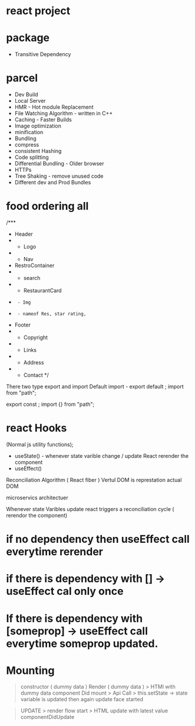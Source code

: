 # react project

# package 
- Transitive Dependency 

# parcel
- Dev Build
- Local Server
- HMR - Hot module Replacement
- File Watching Algorithm - written in C++
- Caching - Faster Builds
- Image optimization
- minification
- Bundling
- compress
- consistent Hashing
- Code splitting
- Differential Bundling - Older browser
- HTTPs
- Tree Shaking - remove unused code
- Different dev and Prod Bundles

# food ordering all 
/***
 * Header
 *  - Logo
 *  - Nav
 * RestroContainer
 *  - search
 *  - RestaurantCard
 *      - Img
 *      - nameof Res, star rating, 
 * Footer
 *  - Copyright
 *  - Links
 *  - Address
 *  - Contact
 */

 There two type export and import
 Default import - 
 export default <name of component>;
 import <name of component> from "path";

export const <name of component>;
 import {<name of component>} from "path";

 # react Hooks
 (Normal js utility functions);
 - useState() - whenever state varible change / update React rerender the component
 - useEffect()

 Reconciliation Algorithm ( React fiber )
Vertul DOM is represtation actual DOM 

microservics architectuer

Whenever state Varibles update react triggers a reconciliation cycle ( rerendor the component)


# if no dependency then useEffect call everytime rerender
# if there is dependency with [] -> useEffect cal only once
# If there is dependency with [someprop] -> useEffect call everytime someprop updated.


# Mounting
> constructor ( dummy data )
> Render ( dummy data )  > HTMl with dummy data
> component Did mount
    > Api Call
    > this.setState -> state variable is updated then again update face started

> UPDATE > render flow start
    > HTML update with latest value
> componentDidUpdate

